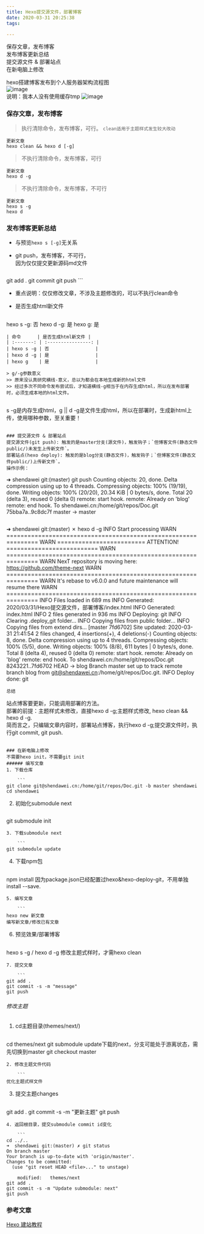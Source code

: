 ```yaml
---
title: Hexo提交源文件，部署博客
date: 2020-03-31 20:25:38
tags:

---
```


保存文章，发布博客  
发布博客更新总结  
提交源文件 & 部署站点  
在新电脑上修改
<!--more-->
hexo搭建博客发布到个人服务器架构流程图  
![image](image/hexo博客流程图.jpeg)  
说明：我本人没有使用缓存tmp
![image](image/hexo博客上传机制图.png)

### 保存文章，发布博客
> 执行清除命令，发布博客，可行。  `clean适用于主题样式发生较大改动`

```
更新文章
hexo clean && hexo d [-g]
```

> 不执行清除命令，发布博客，可行

```
更新文章
hexo d -g
```

> 不执行清除命令，发布博客，不可行

```
更新文章
hexo s -g
hexo d
```

### 发布博客更新总结

* 与预览`hexo s [-g]`无关系
* git push，发布博客，不可行，  
因为仅仅提交更新源码md文件

	```
git add .
git commit
git push
	```
* 重点说明：仅仅修改文章，不涉及主题修改的，可以不执行clean命令
* 是否生成html新文件

	```
hexo s -g: 否
hexo d -g: 是
hexo g: 是
```
| 命令      | 是否生成html新文件 |
| :-------: | :----------------: |
| hexo s -g | 否                 |
| hexo d -g | 是                 |
| hexo g    | 是                 |

> g/-g参数意义
>> 原来没认真研究横线-意义，总以为都会在本地生成新的html文件  
>> 经过多次不同命令发布尝试后，才知道横线-g相当于在内存生成html，所以在发布部署时，必须生成本地的html文件。  


```
s -g是内存生成html，g || d -g是文件生成html，所以在部署时，生成新html上传，使用哪种参数，至关重要！
```

### 提交源文件 & 部署站点
提交源文件(git push): 触发的是master分支(源文件)，触发钩子；`但博客文件(静态文件public/)未发生上传新文件`。  
部署站点(hexo deploy): 触发的是blog分支(静态文件)，触发钩子；`但博客文件(静态文件public/)上传新文件`。  
操作示例：

```
➜  shendawei git:(master) git push
Counting objects: 20, done.
Delta compression using up to 4 threads.
Compressing objects: 100% (19/19), done.
Writing objects: 100% (20/20), 20.34 KiB | 0 bytes/s, done.
Total 20 (delta 3), reused 0 (delta 0)
remote: start hook.
remote: Already on 'blog'
remote: end hook.
To shendawei.cn:/home/git/repos/Doc.git
   75bba7a..9c8dc7f  master -> master
```
```
➜  shendawei git:(master) ✗ hexo d -g
INFO  Start processing
WARN  ===============================================================
WARN  ========================= ATTENTION! ==========================
WARN  ===============================================================
WARN   NexT repository is moving here: https://github.com/theme-next 
WARN  ===============================================================
WARN   It's rebase to v6.0.0 and future maintenance will resume there
WARN  ===============================================================
INFO  Files loaded in 689 ms
INFO  Generated: 2020/03/31/Hexo提交源文件，部署博客/index.html
INFO  Generated: index.html
INFO  2 files generated in 936 ms
INFO  Deploying: git
INFO  Clearing .deploy_git folder...
INFO  Copying files from public folder...
INFO  Copying files from extend dirs...
[master 7fd6702] Site updated: 2020-03-31 21:41:54
 2 files changed, 4 insertions(+), 4 deletions(-)
Counting objects: 8, done.
Delta compression using up to 4 threads.
Compressing objects: 100% (5/5), done.
Writing objects: 100% (8/8), 611 bytes | 0 bytes/s, done.
Total 8 (delta 4), reused 0 (delta 0)
remote: start hook.
remote: Already on 'blog'
remote: end hook.
To shendawei.cn:/home/git/repos/Doc.git
   8243221..7fd6702  HEAD -> blog
Branch master set up to track remote branch blog from git@shendawei.cn:/home/git/repos/Doc.git.
INFO  Deploy done: git
```
总结  

```
站点博客要更新，只能调用部署的方法。  
部署的前提：主题样式未修改，直接hexo d -g;主题样式修改, hexo clean && hexo d -g.    
简而言之，只编辑文章内容时，部署站点博客，执行hexo d -g;提交源文件时，执行git commit, git push.
```

### 在新电脑上修改
不需要hexo init，不需要git init
###### 编写文章
1. 下载仓库  

	```
git clone git@shendawei.cn:/home/git/repos/Doc.git -b master shendawei
cd shendawei
```
2. 初始化submodule next

	```
git submodule init
```
3. 下载submodule next

	```
git submodule update
```
4. 下载npm包

	```
npm install
因为package.json已经配置过hexo&hexo-deploy-git，不用单独install --save.
```
5. 编写文章

	```
hexo new 新文章
编写新文章/修改已有文章
```
6. 预览效果/部署博客

	```
hexo s -g / hexo d -g
修改主题式样时，才需hexo clean
```
7. 提交文章  

	```
git add .
git commit -s -m "message"
git push
```

###### 修改主题
1. cd主题目录(themes/next/)

	```
cd themes/next
git submodule update下载的next，分支可能处于游离状态，需先切换到master
git checkout master
```
2. 修改主题文件代码

	```
优化主题式样文件
```
3. 提交主题changes

	```
git add .
git commit -s -m "更新主题"
git push
```
4. 返回根目录，提交submodule commit id变化

	```
cd ../..
➜  shendawei git:(master) ✗ git status 
On branch master
Your branch is up-to-date with 'origin/master'.
Changes to be committed:
  (use "git reset HEAD <file>..." to unstage)

	modified:   themes/next
git add .
git commit -s -m "Update submodule: next"
git push
```

### 参考文章
[Hexo 建站教程](https://tding.top/archives/7f189df5.html)  
